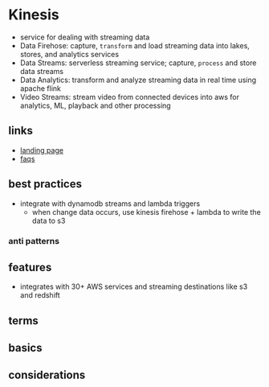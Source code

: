 # Kinesis

- service for dealing with streaming data
- Data Firehose: capture, `transform` and load streaming data into lakes, stores, and analytics services
- Data Streams: serverless streaming service; capture, `process` and store data streams
- Data Analytics: transform and analyze streaming data in real time using apache flink
- Video Streams: stream video from connected devices into aws for analytics, ML, playback and other processing

## links

- [landing page](https://aws.amazon.com/kinesis/data-firehose/)
- [faqs](https://aws.amazon.com/kinesis/data-streams/faqs/?da=sec&sec=prep)

## best practices

- integrate with dynamodb streams and lambda triggers
  - when change data occurs, use kinesis firehose + lambda to write the data to s3

### anti patterns

## features

- integrates with 30+ AWS services and streaming destinations like s3 and redshift

## terms

## basics

## considerations
